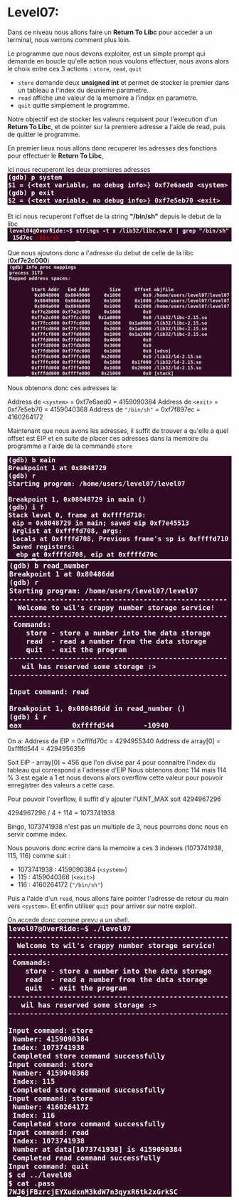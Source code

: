 # Level07:

Dans ce niveau nous allons faire un **Return To Libc** pour acceder a un terminal, nous verrons comment plus loin.

Le programme que nous devons exploiter, est un simple prompt qui demande en boucle qu'elle action nous voulons effectuer,
nous avons alors le choix entre ces 3 actions : `store`, `read`, `quit`

- `store` demande deux **unsigned int** et permet de stocker le premier dans un tableau a l'index du deuxieme parametre.
- `read` affiche une valeur de la memoire a l'index en parametre.
- `quit` quitte simplement le programme.

Notre objectif est de stocker les valeurs requisent pour l'execution d'un **Return To Libc**, et de pointer sur la premiere adresse a l'aide de read, puis de quitter le programme.

En premier lieux nous allons donc recuperer les adresses des fonctions pour effectuer le **Return To Libc**,

Ici nous recuperont les deux premieres adresses
![get_address.png](./get_address.png)

Et ici nous recuperont l'offset de la string **"/bin/sh"** depuis le debut de la libc
![get_string.png](./get_string.png)

Que nous ajoutons donc a l'adresse du debut de celle de la libc (**0xf7e2c000**)
![info_proc.png](./info_proc.png)

Nous obtenons donc ces adresses la:

Address de `<system>` = 0xf7e6aed0 = 4159090384
Address de `<exit>` = 0xf7e5eb70 = 4159040368
Address de `"/bin/sh"` = 0xf7f897ec = 4160264172

Maintenant que nous avons les adresses, il suffit de trouver a qu'elle a quel offset est EIP et en suite de placer ces adresses dans la memoire du programme a l'aide de la commande `store`

![get_eip.png](./get_eip.png)
![get_arr.png](./get_arr.png)

On a:
Address de EIP = 0xffffd70c = 4294955340
Address de array[0] = 0xffffd544 = 4294956356

Soit EIP - array[0] = 456 que l'on divise par 4 pour connaitre l'index du tableau qui correspond a l'adresse d'EIP
Nous obtenons donc 114 mais 114 % 3 est egale a 1 et nous devons alors overflow cette valeur pour pouvoir enregistrer des valeurs a cette case. 

Pour pouvoir l'overflow, il suffit d'y ajouter l'UINT_MAX soit 4294967296

4294967296 / 4 + 114 = 1073741938

Bingo, 1073741938 n'est pas un multiple de 3, nous pourrons donc nous en servir comme index.

Nous pouvons donc ecrire dans la memoire a ces 3 indexes (1073741938, 115, 116) comme suit :
- 1073741938 : 4159090384 (`<system>`)
- 115 : 4159040368 (`<exit>`)
- 116 : 4160264172 (`"/bin/sh"`)

Puis a l'aide d'un `read`, nous allons faire pointer l'adresse de retour du main vers `<system>`.
Et enfin utiliser `quit` pour arriver sur notre exploit.

On accede donc comme prevu a un shell.
![finaly.png](./finaly.png)
